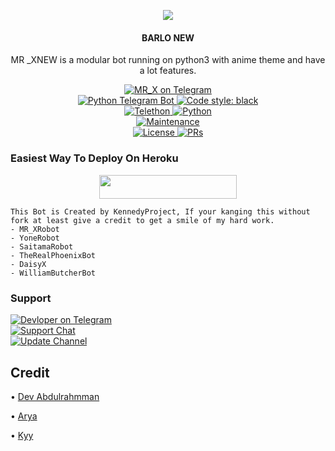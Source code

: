 <p align="center">
  <img src="https://telegra.ph/file/77b2be38be8f2ad8a185a.jpg">
</p>

<h4><p align="center"> BARLO NEW </p></h4>

<p align="center">MR _XNEW is a modular bot running on python3 with anime theme and have a lot features.</p>

<p align="center">
<a href="https://t.me/MR_X_8_Bot"> <img src="https://img.shields.io/badge/MR_X-Robot-blue?&logo=telegram" alt="MR_X on Telegram" /> </a><br>
<a href="https://python-telegram-bot.org"> <img src="https://img.shields.io/badge/PTB-13.10-white?&style=flat-round&logo=github" alt="Python Telegram Bot" /> </a>
<a href="https://github.com/psf/black"><img alt="Code style: black" src="https://img.shields.io/badge/code%20style-black-000000.svg"></a><br>
<a href="https://docs.telethon.dev"> <img src="https://img.shields.io/badge/Telethon-1.24.0-red?&style=flat-round&logo=github" alt="Telethon" /> </a>
<a href="https://docs.python.org"> <img src="https://img.shields.io/badge/Python-3.10.1-purple?&style=flat-round&logo=python" alt="Python" /> </a><br>
<a href="https://github.com/crsti0/MR_X"> <img src="https://img.shields.io/badge/Maintained-Yes-yellow.svg" alt="Maintenance" /> </a><br>
<a href="https://github.com/crsti0/MR_X/blob/main/LICENSE"> <img src="https://img.shields.io/badge/License-GPLv3-blue.svg" alt="License" /> </a>
<a href="https://makeapullrequest.com"> <img src="https://img.shields.io/badge/PRs-Welcome-blue.svg?style=flat-round" alt="PRs" /> </a>
</p>

### Easiest Way To Deploy On Heroku 

<p align="center"><a href="https://heroku.com/deploy?template=https://github.com/crsti0/BARLOoO"> <img src="https://img.shields.io/badge/Deploy%20To%20Heroku-blue?style=for-the-badge&logo=heroku" width="220" height="38.45"/></a></p>

```
This Bot is Created by KennedyProject, If your kanging this without fork at least give a credit to get a smile of my hard work. 
- MR_XRobot
- YoneRobot
- SaitamaRobot 
- TheRealPhoenixBot
- DaisyX 
- WilliamButcherBot
```

### Support
<p>
<a href="https://t.me/MR_X_N"> <img src="https://img.shields.io/badge/Devloper-blue?&logo=telegram" alt="Devloper on Telegram" /> </a><br>
<a href="https://t.me/MR_X_N_2"> <img src="https://img.shields.io/badge/Support-Chat-blue?&logo=telegram" alt="Support Chat" /> </a><br>
<a href="https://t.me/SULTAN1_1B"> <img src="https://img.shields.io/badge/Update-Channel-blue?&logo=telegram" alt="Update Channel" /> </a><br>
</p>

## Credit 

• [Dev Abdulrahmman](https://github.com/Abdulrahmman8894)

• [Arya](https://github.com/Aryazakaria01)

• [Kyy](https://github.com/zxcskyy)
